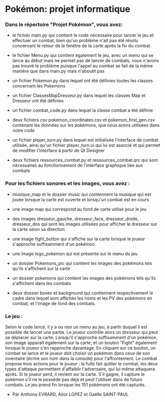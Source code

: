# Pokémon: projet informatique

### Dans le répertoire "Projet Pokémon", vous avez:

* le fichier main.py qui contient le code nécessaire pour lancer le jeu et effectuer un combat, bien qu'un problème n'ait pas été résolu concernant le retour de la fenêtre de la carte après la fin du combat.

* le fichier Menu.py qui contient également le jeu, avec un menu qui se lance au début mais ne permet pas de lancer de combats, nous n'avons pas trouvé le problème puisque l'appel au combat se fait de la même manière que dans main.py mais n'aboutit pas

* un fichier Pokemon.py dans lequel ont été définies toutes les classes concernant les Pokemons

* un fichier ClassesMapDresseur.py dans lequel les classes Map et Dresseur ont été définies

* un fichier combat_code.py dans lequel la classe combat a été définie

* deux fichiers csv pokemon_coordinates.csv et pokemon_first_gen.csv contenant les données sur les pokémons, que nous avons utilisées dans notre code

* un fichier player_turn.py dans lequel est initialisée l'interface de combat utilisée, ainsi qu'un fichier player_turn.ui qui lui est associé et qui permet de modifier l'interface à partir de Qt Designer

* deux fichiers ressources_combat.py et ressources_combat.qrc  qui sont nécessaires au fonctionnement de l'interface graphique liée aux combats




### Pour les fichiers sonores et les images, vous avez :

* musique_map et le dossier music qui contiennent la musique qui est jouée lorsque la carte est ouverte et lorsqu'un combat est en cours

* une image map qui correspond au fond de carte utilisé pour le jeu

* des images dresseur_gauche, dresseur_face, dresseur_droite, dresseur_dos qui sont les images utilisées pour afficher le dresseur sur la carte selon sa direction

* une image fight_button qui s'affiche sur la carte lorsque le joueur s'approche suffisamment d'un pokémon

* une image logo_pokemon qui est présente sur le menu du jeu

* un dossier Pokemons_pic qui contient les images des pokémons tels qu'ils s'affichent sur la carte

* un dossier pokemons qui contient les images des pokémons tels qu'ils s'affichent dans les combats

* deux dossier boxes et background qui contiennent respectivement le cadre dans lequel sont affichés les noms et les PV des pokémons en combat, et l'image de fond des combats.

### Le jeu :

Selon le code lancé, il y a ou non un menu au jeu, à partir duquel il est possible de lancer une partie.
Le joueur contrôle alors un dresseur qui peut se déplacer sur la carte. Lorsqu'il s'approche suffisamment d'un pokémon, son image apparaît également sur la carte, et un bouton "Fight" également lorsque le joueur s'en rapproche davantage. 
En cliquant sur ce bouton, un combat se lance et le joueur doit choisir un pokémon dans ceux de son inventaire (écrire son nom dans la console) pour l'affrontement.
Le combat propose trois actions pour le joueur : la fuite fait quitter le combat, les deux types d'attaque permettent d'affaiblir l'adversaire, qui lui même attaquera après.
Si le joueur perd, il revient sur la carte. S'il gagne, il capture le pokémon s'il ne le possède pas déjà et peut l'utiliser dans de futurs combats.
Le jeu prend fin lorsque les 151 pokémons ont été capturés.




* Par Anthony EVRARD, Aitor LOPEZ et Gaëlle SAINT-PAUL
